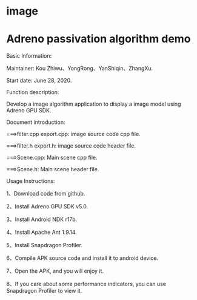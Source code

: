 # image
# Adreno passivation algorithm demo


Basic Information:


Maintainer: Kou Zhiwu、YongRong、YanShiqin、ZhangXu.


Start date: June 28, 2020.


Function description:

Develop a image algorithm application to display a image model using Adreno GPU SDK.



Document introduction:

===>filter.cpp  export.cpp:   image source code cpp file.

===>filter.h    export.h:     image source code header file.

===>Scene.cpp:                Main scene cpp file.

===>Scene.h:   	              Main scene header file.



Usage Instructions:

1、Download code from github.

2、Install Adreno GPU SDK v5.0.

3、Install Android NDK r17b.

4、Install Apache Ant 1.9.14.

5、Install Snapdragon Profiler.

6、Compile APK source code and install it to android device.

7、Open the APK, and you will enjoy it.

8、If you care about some performance indicators, you can use Snapdragon Profiler to view it.

